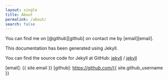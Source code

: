 ```yaml
---
layout: single
title: About
permalink: /about/
search: false
---
```


You can find me on [@github][github] on contact me by [email][email].

This documentation has been generated using Jekyll.

You can find the source code for Jekyll at GitHub:
[jekyll][jekyll-organization] /
[jekyll](https://github.com/jekyll/jekyll)


[jekyll-organization]: https://github.com/jekyll
[email]: {{ site.email }}
[github]: https://github.com/{{ site.github_username }}

